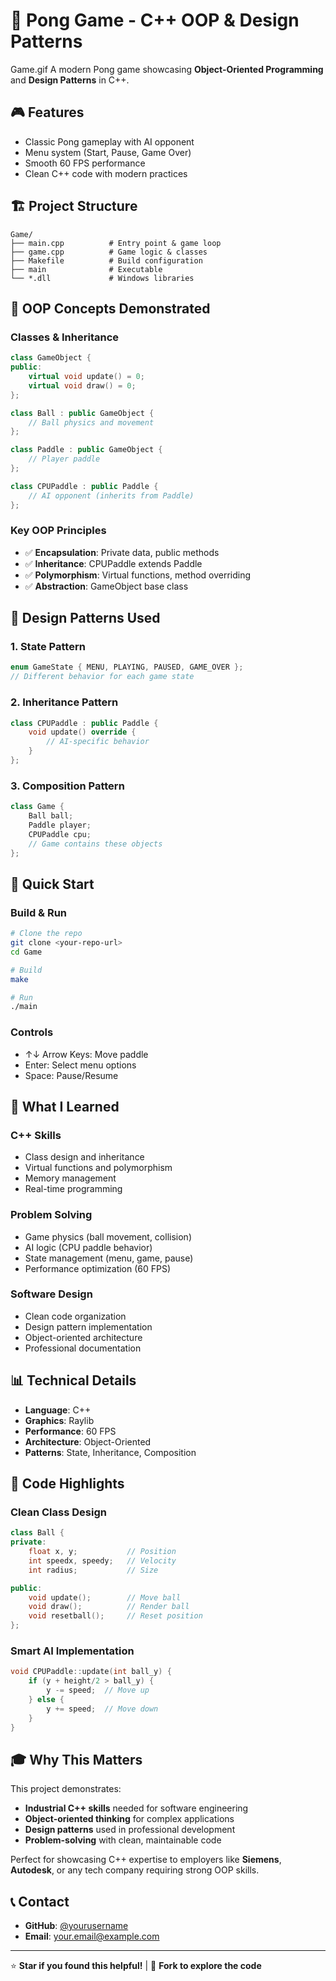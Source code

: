 # 🏓 Pong Game - C++ OOP & Design Patterns


Game.gif
A modern Pong game showcasing **Object-Oriented Programming** and **Design Patterns** in C++.

## 🎮 Features

- Classic Pong gameplay with AI opponent
- Menu system (Start, Pause, Game Over)
- Smooth 60 FPS performance
- Clean C++ code with modern practices

## 🏗️ Project Structure

```
Game/
├── main.cpp          # Entry point & game loop
├── game.cpp          # Game logic & classes
├── Makefile          # Build configuration
├── main              # Executable
└── *.dll             # Windows libraries
```

## 🧩 OOP Concepts Demonstrated

### Classes & Inheritance

```cpp
class GameObject {
public:
    virtual void update() = 0;
    virtual void draw() = 0;
};

class Ball : public GameObject {
    // Ball physics and movement
};

class Paddle : public GameObject {
    // Player paddle
};

class CPUPaddle : public Paddle {
    // AI opponent (inherits from Paddle)
};
```

### Key OOP Principles

- ✅ **Encapsulation**: Private data, public methods
- ✅ **Inheritance**: CPUPaddle extends Paddle
- ✅ **Polymorphism**: Virtual functions, method overriding
- ✅ **Abstraction**: GameObject base class

## 🎨 Design Patterns Used

### 1. State Pattern

```cpp
enum GameState { MENU, PLAYING, PAUSED, GAME_OVER };
// Different behavior for each game state
```

### 2. Inheritance Pattern

```cpp
class CPUPaddle : public Paddle {
    void update() override {
        // AI-specific behavior
    }
};
```

### 3. Composition Pattern

```cpp
class Game {
    Ball ball;
    Paddle player;
    CPUPaddle cpu;
    // Game contains these objects
};
```

## 🚀 Quick Start

### Build & Run

```bash
# Clone the repo
git clone <your-repo-url>
cd Game

# Build
make

# Run
./main
```

### Controls

- ↑↓ Arrow Keys: Move paddle
- Enter: Select menu options
- Space: Pause/Resume

## 🎯 What I Learned

### C++ Skills

- Class design and inheritance
- Virtual functions and polymorphism
- Memory management
- Real-time programming

### Problem Solving

- Game physics (ball movement, collision)
- AI logic (CPU paddle behavior)
- State management (menu, game, pause)
- Performance optimization (60 FPS)

### Software Design

- Clean code organization
- Design pattern implementation
- Object-oriented architecture
- Professional documentation

## 📊 Technical Details

- **Language**: C++
- **Graphics**: Raylib
- **Performance**: 60 FPS
- **Architecture**: Object-Oriented
- **Patterns**: State, Inheritance, Composition

## 🔧 Code Highlights

### Clean Class Design

```cpp
class Ball {
private:
    float x, y;           // Position
    int speedx, speedy;   // Velocity
    int radius;           // Size

public:
    void update();        // Move ball
    void draw();          // Render ball
    void resetball();     // Reset position
};
```

### Smart AI Implementation

```cpp
void CPUPaddle::update(int ball_y) {
    if (y + height/2 > ball_y) {
        y -= speed;  // Move up
    } else {
        y += speed;  // Move down
    }
}
```

## 🎓 Why This Matters

This project demonstrates:

- **Industrial C++ skills** needed for software engineering
- **Object-oriented thinking** for complex applications  
- **Design patterns** used in professional development
- **Problem-solving** with clean, maintainable code

Perfect for showcasing C++ expertise to employers like **Siemens**, **Autodesk**, or any tech company requiring strong OOP skills.

## 📞 Contact

- **GitHub**: [@yourusername](https://github.com/yourusername)
- **Email**: your.email@example.com

---

⭐ **Star if you found this helpful!** | 🍴 **Fork to explore the code**

